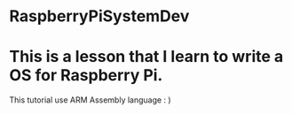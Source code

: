 RaspberryPiSystemDev
====================
# This is a lesson that I learn to write a OS for Raspberry Pi.
This tutorial use ARM Assembly language : )
